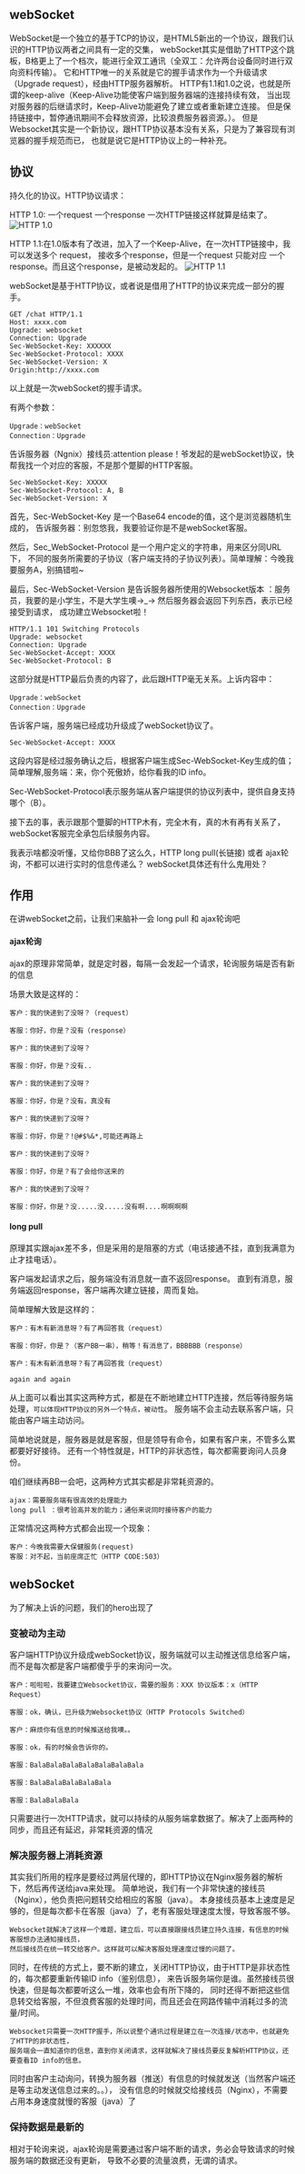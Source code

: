 ## webSocket

WebSocket是一个独立的基于TCP的协议，是HTML5新出的一个协议，跟我们认识的HTTP协议两者之间具有一定的交集，
webSocket其实是借助了HTTP这个跳板，B格更上了一个档次，能进行全双工通讯（全双工：允许两台设备同时进行双向资料传输）。
它和HTTP唯一的关系就是它的握手请求作为一个升级请求（Upgrade request），经由HTTP服务器解析。
HTTP有1.1和1.0之说，也就是所谓的keep-alive（Keep-Alive功能使客户端到服务器端的连接持续有效，
当出现对服务器的后继请求时，Keep-Alive功能避免了建立或者重新建立连接。
但是保持链接中，暂停通讯期间不会释放资源，比较浪费服务器资源。）。
但是Websocket其实是一个新协议，跟HTTP协议基本没有关系，只是为了兼容现有浏览器的握手规范而已，
也就是说它是HTTP协议上的一种补充。

## 协议

持久化的协议。HTTP协议请求：

HTTP 1.0: 一个request 一个response 一次HTTP链接这样就算是结束了。
![HTTP 1.0](./images/websocket-1.png)

HTTP 1.1:在1.0版本有了改进，加入了一个Keep-Alive，在一次HTTP链接中，我可以发送多个 request，
接收多个response，但是一个request 只能对应 一个response。而且这个response，是被动发起的。
![HTTP 1.1](./images/websocket-2.png)


webSocket是基于HTTP协议，或者说是借用了HTTP的协议来完成一部分的握手。
```
GET /chat HTTP/1.1
Host: xxxx.com
Upgrade: websocket
Connection: Upgrade
Sec-WebSocket-Key: XXXXXX
Sec-WebSocket-Protocol: XXXX
Sec-WebSocket-Version: X
Origin:http://xxxx.com
```

以上就是一次webSocket的握手请求。

有两个参数：
```
Upgrade：webSocket
Connection：Upgrade
```

告诉服务器（Ngnix）接线员:attention please！爷发起的是webSocket协议，快帮我找一个对应的客服，不是那个蹩脚的HTTP客服。

```
Sec-WebSocket-Key: XXXXX
Sec-WebSocket-Protocol: A, B
Sec-WebSocket-Version: X
```

首先，Sec-WebSocket-Key 是一个Base64 encode的值，这个是浏览器随机生成的，
告诉服务器：别忽悠我，我要验证你是不是webSocket客服。

然后，Sec_WebSocket-Protocol 是一个用户定义的字符串，用来区分同URL下，
不同的服务所需要的子协议（客户端支持的子协议列表）。简单理解：今晚我要服务A，别搞错啦~

最后，Sec-WebSocket-Version 是告诉服务器所使用的Websocket版本 ：服务员，我要的是小学生，不是大学生噢→_→
然后服务器会返回下列东西，表示已经接受到请求， 成功建立Websocket啦！
```
HTTP/1.1 101 Switching Protocols
Upgrade: websocket
Connection: Upgrade
Sec-WebSocket-Accept: XXXX
Sec-WebSocket-Protocol: B
```

这部分就是HTTP最后负责的内容了，此后跟HTTP毫无关系。上诉内容中：
```
Upgrade：webSocket
Connection：Upgrade
```
告诉客户端，服务端已经成功升级成了webSocket协议了。
```
Sec-WebSocket-Accept: XXXX
```

这段内容是经过服务确认之后，根据客户端生成Sec-WebSocket-Key生成的值；
简单理解,服务端：来，你个死傲娇，给你看我的ID info。

Sec-WebSocket-Protocol表示服务端从客户端提供的协议列表中，提供自身支持哪个（B）。

接下去的事，表示跟那个蹩脚的HTTP木有，完全木有，真的木有再有关系了，webSocket客服完全承包后续服务内容。

我表示啥都没听懂，又给你BBB了这么久，HTTP long pull(长链接) 或者 ajax轮询，不都可以进行实时的信息传递么？
webSocket具体还有什么鬼用处？

## 作用
在讲webSocket之前，让我们来脑补一会 long pull 和 ajax轮询吧

#### ajax轮询
ajax的原理非常简单，就是定时器，每隔一会发起一个请求，轮询服务端是否有新的信息

场景大致是这样的：
```
客户：我的快递到了没呀？（request）

客服：你好，你是？没有（response）

客户：我的快递到了没呀？

客服：你好，你是？没有..

客户：我的快递到了没呀？

客服：你好，你是？没有，真没有

客户：我的快递到了没呀？

客服：你好，你是？!@#$%&*,可能还再路上

客户：我的快递到了没呀？

客服：你好，你是？有了会给你送来的

客户：我的快递到了没呀？

客服：你好，你是？没.....没.....没有啊....啊啊啊啊
```

#### long pull
原理其实跟ajax差不多，但是采用的是阻塞的方式（电话接通不挂，直到我满意为止才挂电话）。

客户端发起请求之后，服务端没有消息就一直不返回response。
直到有消息，服务端返回response，客户端再次建立链接，周而复始。

简单理解大致是这样的：
```
客户：有木有新消息呀？有了再回答我（request）

客服：你好，你是？（客户BB一串），稍等！有消息了，BBBBBB（response）

客户：有木有新消息呀？有了再回答我（request）

again and again
```

从上面可以看出其实这两种方式，都是在不断地建立HTTP连接，然后等待服务端处理，`可以体现HTTP协议的另外一个特点，被动性`。
服务端不会主动去联系客户端，只能由客户端主动访问。

简单地说就是，服务器是就是客服，但是领导有命令，如果有客户来，不管多么累都要好好接待。
还有一个特性就是，HTTP的非状态性，每次都需要询问人员身份。

咱们继续再BB一会吧，这两种方式其实都是非常耗资源的。
```
ajax：需要服务端有很高效的处理能力
long pull ：很考验高并发的能力；通俗来说同时接待客户的能力
```
正常情况这两种方式都会出现一个现象：
```
客户：今晚我需要大保健服务(request)
客服：对不起，当前座席正忙（HTTP CODE:503）
```

## webSocket
为了解决上诉的问题，我们的hero出现了

### 变被动为主动
客户端HTTP协议升级成webSocket协议，服务端就可以主动推送信息给客户端，而不是每次都是客户端都傻乎乎的来询问一次。
```
客户：啦啦啦，我要建立Websocket协议，需要的服务：XXX 协议版本：x（HTTP Request）

客服：ok，确认，已升级为Websocket协议（HTTP Protocols Switched）

客户：麻烦你有信息的时候推送给我噢。。

客服：ok，有的时候会告诉你的。

客服：BalaBalaBalaBalaBalaBalaBala

客服：BalaBalaBalaBalaBala

客服：BalaBalaBala
```
只需要进行一次HTTP请求，就可以持续的从服务端拿数据了。解决了上面两种的同步，而且还有延迟，非常耗资源的情况

### 解决服务器上消耗资源
其实我们所用的程序是要经过两层代理的，即HTTP协议在Nginx服务器的解析下，然后再传送给java来处理。
简单地说，我们有一个非常快速的接线员（Nginx），他负责把问题转交给相应的客服（java）。
本身接线员基本上速度是足够的，但是每次都卡在客服（java）了，老有客服处理速度太慢，导致客服不够。
```
Websocket就解决了这样一个难题，建立后，可以直接跟接线员建立持久连接，有信息的时候客服想办法通知接线员，
然后接线员在统一转交给客户。这样就可以解决客服处理速度过慢的问题了。
```

同时，在传统的方式上，要不断的建立，关闭HTTP协议，由于HTTP是非状态性的，每次都要重新传输ID info（鉴别信息），
来告诉服务端你是谁。虽然接线员很快速，但是每次都要听这么一堆，效率也会有所下降的，
同时还得不断把这些信息转交给客服，不但浪费客服的处理时间，而且还会在网路传输中消耗过多的流量/时间。
```
Websocket只需要一次HTTP握手，所以说整个通讯过程是建立在一次连接/状态中，也就避免了HTTP的非状态性，
服务端会一直知道你的信息，直到你关闭请求，这样就解决了接线员要反复解析HTTP协议，还要查看ID info的信息。
```

同时由客户主动询问，转换为服务器（推送）有信息的时候就发送（当然客户端还是等主动发送信息过来的。。），
没有信息的时候就交给接线员（Nginx），不需要占用本身速度就慢的客服（java）了

### 保持数据是最新的
相对于轮询来说，ajax轮询是需要通过客户端不断的请求，务必会导致请求的时候服务端的数据还没有更新，
导致不必要的流量浪费，无谓的请求。